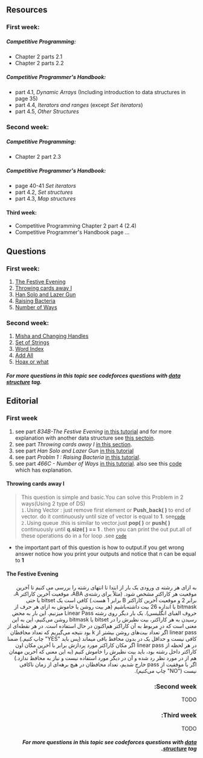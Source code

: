 ## Resources
### First week:
##### Competitive Programming:
* Chapter 2 parts 2.1
* Chapter 2 parts 2.2

##### Competitive Programmer's Handbook:
* part 4.1, *Dynamic Arrays* (Including introduction to data structures in page 35)
* part 4.4, *Iterators and ranges* (except *Set iterators*)
* part 4.5, *Other Structures*

### Second week:
##### Competitive Programming:
* Chapter 2 part 2.3

##### Competitive Programmer's Handbook:
* page 40-41 *Set iterators*
* part 4.2, *Set structures*
* part 4.3, *Map structures*

#### Third week:
* Competitive Programming Chapter 2 part 4 (2.4)
* Competitive Programmer's Handbook page ...

## Questions
### First week:
1. [The Festive Evening](https://codeforces.com/problemset/problem/834/B)
2. [Throwing cards away I](https://uva.onlinejudge.org/index.php?option=com_onlinejudge&Itemid=8&category=21&page=show_problem&problem=1876)
3. [Han Solo and Lazer Gun](https://codeforces.com/problemset/problem/514/B)
4. [Raising Bacteria](https://codeforces.com/problemset/problem/579/A)
5. [Number of Ways](https://codeforces.com/problemset/problem/466/C)

### Second week:
1. [Misha and Changing Handles](http://codeforces.com/problemset/problem/501/B)
2. [Set of Strings](http://codeforces.com/problemset/problem/544/A)
3. [Word Index](https://uva.onlinejudge.org/index.php?option=com_onlinejudge&Itemid=8&category=24&page=show_problem&problem=358)
4. [Add All](https://uva.onlinejudge.org/index.php?option=com_onlinejudge&Itemid=8&category=24&page=show_problem&problem=1895)
5. [Hoax or what](https://uva.onlinejudge.org/index.php?option=com_onlinejudge&Itemid=8&category=24&page=show_problem&problem=2077)

##### For more questions in this topic see codeforces questions with [*data structure*](https://codeforces.com/problemset/tags/data%20structures) tag.


## Editorial
### First week
1. see part *834B-The Festive Evening* [in this tutorial](https://codeforces.com/blog/entry/53567) and for more explanation with another data structure see [this sectoin](#the-festive-evening).
2. see part *Throwing cards away I* [in this section](#throwing-cards-away-i).
3. see part *Han Solo and Lazer Gun* [in this tutorial](https://codeforces.com/blog/entry/16398)
4. see part *Problm 1 : Raising Bacteria* [in this tutorial](https://codeforces.com/blog/entry/20368).
5. see part *466C - Number of Ways* [in this tutorial](https://codeforces.com/blog/entry/13758). also see this [code](https://github.com/mehranagh20/ACM-ICPC/blob/master/IUT-ACM-LOCAL-2016/numberOfWays.cpp) which has explanation.


#### Throwing cards away I
>This question is simple and basic.You can solve this Problem in 2 ways(Using 2 type of DS)   
`1.`Using Vector : just remove first element or __Push_back( )__ to end of vector. do it continuously until size of vector is equal to __1__. see[`code`](https://github.com/mehranagh20/ACM-ICPC/blob/master/uva/throwing-cards-away-i/10935.cpp)    
`2.`Using queue .this is similar to vector.just __pop( )__ or __push( )__ continuously until __q.size( ) == 1__ . then you can print the out put.all of these operations do in a for loop .see [`code`](http://codealltheproblems.blogspot.com/2015/10/uva-10935-throwing-cards-away-i.html)

* the important part of this question is how to output.if you get wrong answer notice how you print your outputs and notice that n can be equal to __1__

#### The Festive Evening
<div dir = "rtl">
   به ازای هر رشته ی ورودی یک بار از ابتدا تا انتهای رشته را بررسی می کنیم تا آخرین موقعیت هر کاراکتر مشخص شود. (مثلاً برای رشته‌ی ABA، موقعیت آخرین کاراکتر A، برابر 2 و موقعیت آخرین کاراکتر B برابر 1 هست.) کافی است یک bitset یا حتی bitmask با اندازه 26 بیت داشته‌باشیم (هر بیت روشن یا خاموش به ازای هر حرف از حروف الفبای انگلیسی). یک بار دیگر روی رشته Linear Pass میزنیم. این بار به محض رسیدن به هر کاراکتر، بیت نظیرش را در bitset یا bitmask روشن می‌کنیم، این به این معنی است که درِ مربوط به آن کاراکتر هم‌اکنون در حال استفاده است. در هر نقطه‌ای از linear pass اگر تعداد بیت‌های روشن بیشتر از k بود نتیجه می‌گیریم که تعداد محافظان کافی نیست و حداقل یک در بدون محافظ باقی میماند (پس باید "YES" چاپ کنیم.) ضمنا در هر لحظه از linear pass اگر مکان کاراکتر مورد پردازش برابر با آخرین مکان اون کاراکتر داخل رشته بود، باید بیت نظیرش را خاموش کنیم (به این معنی که آخرین مهمان هم از در مورد نظر رد شده و آن در دیگر مورد استفاده نیست و نیاز به محافظ ندارد.) اگر با موفقیت از pass خارج شدیم، تعداد محافظان در هیچ برهه‌ای از زمان ناکافی نیست ("NO" چاپ می‌کنیم).


### Second week:
TODO



### Third week:
TODO


##### For more questions in this topic see codeforces questions with [*data structure*](https://codeforces.com/problemset/tags/data%20structures) tag.
